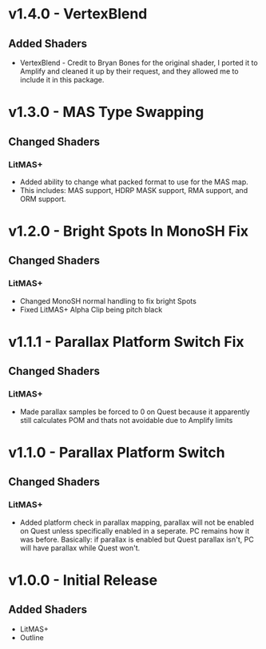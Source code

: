 # v1.4.0 - VertexBlend
## Added Shaders
* VertexBlend - Credit to Bryan Bones for the original shader, I ported it to Amplify and cleaned it up by their request, and they allowed me to include it in this package.

# v1.3.0 - MAS Type Swapping
## Changed Shaders
### LitMAS+
* Added ability to change what packed format to use for the MAS map.
* This includes: MAS support, HDRP MASK support, RMA support, and ORM support.

# v1.2.0 - Bright Spots In MonoSH Fix
## Changed Shaders
### LitMAS+
* Changed MonoSH normal handling to fix bright Spots
* Fixed LitMAS+ Alpha Clip being pitch black

# v1.1.1 - Parallax Platform Switch Fix
## Changed Shaders
### LitMAS+
* Made parallax samples be forced to 0 on Quest because it apparently still calculates POM and thats not avoidable due to Amplify limits

# v1.1.0 - Parallax Platform Switch
## Changed Shaders
### LitMAS+
* Added platform check in parallax mapping, parallax will not be enabled on Quest unless specifically enabled in a seperate. PC remains how it was before. Basically: if parallax is enabled but Quest parallax isn't, PC will have parallax while Quest won't.

# v1.0.0 - Initial Release
## Added Shaders
* LitMAS+
* Outline